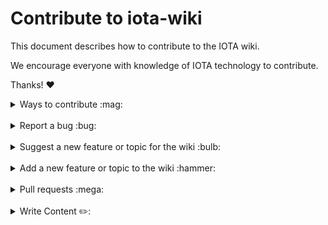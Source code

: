 # Contribute to iota-wiki

This document describes how to contribute to the IOTA wiki.

We encourage everyone with knowledge of IOTA technology to contribute.

Thanks! :heart:

<details>
<summary>Ways to contribute :mag:</summary>
<br>

To contribute to iota-wiki on GitHub, you can:

- Report a bug
- Suggest a new feature or topic for the wiki
- Add a new feature or topic to the wiki
- Write content for the wiki
</details>

<br>

<details>
<summary>Report a bug :bug:</summary>
<br>

This section guides you through reporting a bug. Following these guidelines helps maintainers and the community understand the bug, reproduce the behavior, and find related bugs.

### Before reporting a bug

Please check the following list:

- **Ensure the bug was not already reported** by searching on GitHub under [**Issues**](https://github.com/iota-community/iota-wiki/issues). If the bug has already been reported **and the issue is still open**, add a comment to the existing issue instead of opening a new one.

**Note:** If you find a **Closed** issue that seems similar to what you're experiencing, open a new issue and include a link to the original issue in the body of your new one.

### Submitting A Bug Report

To report a bug, [open a new issue](https://github.com/iota-community/iota-wiki/issues/new), and be sure to include as many details as possible, using the template.

**Note:** Minor changes such as fixing a typo can but do not need an open issue.

If you also want to fix the bug, submit a [pull request](#pull-requests) and reference the issue.
</details>

<br>

<details>
<summary>Suggest a new feature or topic for the wiki :bulb:</summary>
<br>

This section guides you through suggesting a new feature or adding a new topic to the wiki. Following these guidelines helps maintainers and the community collaborate to find the best possible way forward with your suggestion.

### Before suggesting a new feature

**Ensure the feature or topic has not already been suggested** by searching on GitHub under [**Issues**](https://github.com/iota-community/iota-wiki/issues).

### Suggesting a new feature or topic

To suggest a new feature/topic, [open a new issue](https://github.com/iota-community/iota-wiki/issues/new), using the suggestion template.

</details>

<br>

<details>
<summary>Add a new feature or topic to the wiki :hammer:</summary>
<br>

This section guides you through adding a new feature or topic. Following these guidelines helps give your feature/topic the best chance of being approved and merged.

### Before adding a new feature/topic

Check if there is already an [open issue](https://github.com/iota-community/iota-wiki/issues/) or [pull request (PR)](https://github.com/iota-community/iota-wiki/pulls), related to your feature/topic.

Otherwise, your feature may not be approved at all.

### Adding a new feature/topic

To build a new feature/topic, check out a new branch based on the `develop` branch.
</details>

<br>

<details>
<summary>Pull requests :mega:</summary>
<br>

This section guides you through submitting a pull request (PR). Following these guidelines helps give your PR the best chance of being approved and merged.

### Before submitting a pull request

Before submitting a pull request, please follow these steps to have your contribution considered by the maintainers:

- A pull request should have exactly one concern (for example one feature or one bug). If a PR addresses more than one concern, it should be split into two or more PRs.

- A pull request can be merged only if it references an open issue

    **Note:** You don't need to open an issue for minor changes such as typos, but you can if you want.

- All code should be well tested

### Submitting a pull request

The following is a typical workflow for submitting a new pull request:

1. Fork this repository
2. Create a new branch based on your fork. For example, `git checkout -b fix/my-fix` or ` git checkout -b feat/my-feature`.
4. Commit changes and push them to your fork
5. Target your pull request to be merged with `develop`

If the maintainer approves the PR, it will be merged.

**Note:** Reviewers may ask you to complete additional work, tests, or other changes before your pull request can be approved and merged.
</details>

<br>

<details>
<summary>Write Content ✏️:</summary>
<br>
   
   
# Contribute to the Iota-Wiki Content

This document describes how to contribute and add content to the IOTA wiki.

We encourage everyone with knowledge of IOTA technology to share this knowledge with the community and help so help new people to get a better understanding and help the onboarding of new users.

Thanks! :heart:



<br>

   
## Content strategy

The general menu structure of the WIKI website can be found in the README file and is currently this:
   
   ![image](https://user-images.githubusercontent.com/77154511/126052955-8e0467b3-618c-4de3-8da5-efdef4dad55e.png)




We want every contributor to understand the purpose of the Wiki and our way of delivering content. 

We want the Wiki to be the one single reference and source of truth and up-to-date information for everyone that needs information about the IOTA project. And the Wiki is meant as a gateway to provide everyone quick access to all information regarding IOTA.

We aim to deliver basic introduction content on the pages and whenever possible link the reader to more detailed content provided by the IOTA Foundation (Blog posts / Websites / Guides / Docs / GitHub). So you don't need to write an in-depth explanation about Mana for the Wiki if there is already very good up-to-date information available to where we can provide a link. So we would more give a general introduction to Mana in the Wiki and leave the detailed explanation in the Links.

But if you feel that the available information is insufficient, outdated, or too complex to understand for normal users, we are happy about detailed understandable content about a topic. As IOTA has been moving fast forward this might be the situation in many fields of the project atm.

We decided to split the WIKI into 4 major thematic areas that focus on the user/reader and the needs of those who visit the Wiki and we aim to deliver tailored content for that user group.

## Learn

The Learn section aims to describe most of IOTAs core functions and technology. Content should be explained understandably for normal random users that have no, or just a small knowledge about IOTA. We want to welcome interested people and show them the way into understanding IOTA and get fascinated about it. Perfect would be if we could provide also links to external sources that deliver further detailed content in different levels of complexity. Also welcome to link to an IF YouTube video.

As we know the protocol has changed a lot and quickly we might not find up-to-date information, so we will write it ourselves.

## Use

Content for people that may be looking to use IOTA in their project / Company / Industry. Showcase of all the possibilities the protocol delivers, the several technologies developed for use cases. Explain and provide useful links to lead the reader into the project.


## Participate

How can someone become active in the project? Where to interact with the community, how to engage with others or the technologies, and get a hands-on experience with IOTA.

Collect general info and link to Guides / POC's / Showcases / IF community sites. Create an interesting "how-to" explanation... everything that invites users: "oh yeah, I wanna do this"!

## Develop

The gateway for Developers. Introduces the core functionalities on a more technical level and aims to bring developers directly into the correct framework for them to start working with IOTA. Also, deliver guides and Tools that help getting started and to understand the concepts behind the protocol. This section will directly link to the underlying IOTA Docs and GitHubs, so please provide correct links to the specific content in the IOTA Docs.
   
## Adding content

To add content to a page you can use the implemented in-page editor. This will make it easy to use and you can write content with the known tools similar as in a word or google doc. The editor translates this into a **`markdown`** file and creates a Pull Request to add this content into our GitHub Repository. We will check those Pull Requests and will approve it to be added, or will contact you if we have some suggestions to optimize the article or request changes.

We dont ask for perfection from everyone - it is a community-driven project and will grow and get better all the time, but we may have to change some things as we aim for a similar language and style throughout the whole website. This should give the readers the feeling that it is coming out of one source. So we will contact you on your Github account or comment directly in the Pull Request.

You can also create content directly in Github by forking the **`develop`** branch and start editing the pages you wish to contribute. The Page documents will be found under https://github.com/iota-community/iota-wiki/tree/develop/docs 
   
   

To edit a document, click the pencil (edit this file) in the top right corner when viewing in GitHub.


   This will open up the GitHub editor, so you can edit your file.


   All pages are themed and styled automatically and follow a standardized format throughout the wiki.


Each page’s content is preceded by its front-matter information. This tells the wiki what it needs to know about the page to add it to the front-end in the right place. This does not need to be edited

```
---
id: my-doc-id
title: My document title
description: My document description
slug: /my-custom-url
---
```

   
```# Header 1``` – should only be used for page title/header using a single hash
   
```## Header 2``` – should be used for main sub-sections of the topic using a double hash
   
```### Header 3``` – should be used for internal sections of these sub-sections using treble hash


### Content

All page content should be written as standard text.

   
A paragraph can be created by leaving a double line break between two text blocks


### Formatting
   
Use single asterisk to make a word or sentence ```*italic*```

Use double asterisk to make a word or sentence ```**bold**```

Use triple asterisk to make a word or sentence ```***bold and italic***``` 

Use double tilde to ```~~strike through~~``` a word or sentence 

   
### Links
To add a link to a page we use square brackets to contain the link text followed by round brackets containing the link address:
```[this is a link](https://www.website.com)```

   
### Images
To add an image to a page, we first need to upload the page to the [image folder]()
Then on our page we can add the image using the same method as a link preceded with an exclamation mark:
```![image text](https://image.link/here.jpg)```

   
### Image Links
To make an image a link, we can combine the two methods, by putting the link within the text section of the image code:
```[![Here is an example image](https://example.com/image.jpg)](https://example.com)```
   

### Lists
To create lists we use two different methods.

   ```
-	Bullet point
-	lists
-	using a hyphen
   ```

   ```
1.	Numbered
2.	Lists
3.	Using numbers
   ```

   
### Quotes
```
   >To add a quoted or embedded text, we use the greater than symbol at the start of the section. To close off a quote we create a new paragraph.
   ```

### Adding Code
There are two types of code entry we use ``` `inline code` ``` which is wrapped with single backticks
   
```
```Code blocks can be added in page where required
either to demonstrate function, 
or to add an exclamation to a section,
by wrapping the section with treble backticks 
```
```

   
### Line Divider
   
We can add a line divider to break up the page by adding 4 dashes
```----
```
----
   

### Submitting your contribution
   
Once you have completed your contribution goes to the bottom of the edit page to the commit changes section.

   
- In the title add the title of the page you have edited.
- Edited pagename.md
- In the description explain a little about your edits, whether it was fact correction, typo edits, or full page creation, page formatting, etc.
- Select create a new branch
- Name the branch after your name-pagename-edit
- Click commit changes
- This will open a pull request, where you can fill out the basic information for your updates.
- Then click the create pull request button
   
### Working with the Project Board
   
To keep our WIKI Project organized and help everyone understand the current state of work that's going on, we decided to use a Kanban Style Project Board. Everything related to content creation should be represented in this board. You will find it under the projects tab: 
   
https://github.com/iota-community/iota-wiki/projects
   
   ![image](https://user-images.githubusercontent.com/77154511/126052298-4c8fbb3f-cb39-41d5-93d4-13c3b4e4626d.png)

   In the board, we have created 5 fields that represent the life cycle of a content page till completion.
   
   **To do**
   
   Here are all pages that have not yet been started to work on. Pick the card of the content page you wish to create here and move it to the next stage by drag and drop into
   
   **In progress**
   
   Content that is currently been worked on by someone. As long as you are working and editing a page, leave the card here.
   
   **Ready for Review**
   
   As soon as you would be happy to receive a review of your work move the card here and open a Pull Request in "Draft" status. Request a review from one of the maintainers in your Pull Request or just ask in Discord for Feedback
   
   **add all links/content, ready for publishing**
   
   While your written content might be finished, the graphics, images or links to outside content or other Wiki pages might still need some fixing or contribution. 
   
   **Complete**
   
   Content pages have been finalized and are ready to publish, Pull Request closed. Page can be added "as is" in the final Wiki version
   
   ![image](https://user-images.githubusercontent.com/77154511/126052466-d110127f-965a-456c-bfac-d2d52a63d043.png)
   
   
   **Convert to issue**
   
   Every card in the Kanban can be converted into an open issue. You should use this feature. We can all work much better if we see which issues are currently open and which ones are closed and it helps us all to stay organized.
   
   ![image](https://user-images.githubusercontent.com/77154511/126052529-ddc9f83c-9c53-46eb-9e8c-1033d42fab14.png)

  

### Using issues to organize the Project Flow
   
   Once you have converted your Project Board card into an open issue, you can add some attributes to the issue that will structure our workflow
   
   ![image](https://user-images.githubusercontent.com/77154511/126052539-960c80b6-9fb6-40c7-ad01-72ec068d176b.png)
   
   **Assignees**
   
   You can assign an issue to yourself if you are working alone on your content, or to another member of the Team that you think can help or needs to have a look at that issue
   
   ![image](https://user-images.githubusercontent.com/77154511/126052580-107f62db-0ecf-44be-b886-1ca038d3114a.png)

   **Labels**
   
   Labels are an excellent tool to visualize an issue. They will show up in the Issues Main Overview and directly indicate what the issue is about. For content we use the "documentation" and "feature" labels. 
   
   ![image](https://user-images.githubusercontent.com/77154511/126052615-f810b8b5-93b7-49e2-bc8e-eb4217560243.png)

   **Projects**
   
   Here you can assign an issue to a project. This should be already added if you habe followed the steps above by using the Project Kanban Board. But you can also manage it here.
   
   ![image](https://user-images.githubusercontent.com/77154511/126052633-297926a3-911b-44a8-afb9-535875215297.png)

   **Milestones**
   
   Milestones can help you and others see if important progress has been achieved. You are free to add milestones that you may find important
   
   ![image](https://user-images.githubusercontent.com/77154511/126052659-eeaf2e15-157c-4904-b665-61aee4bb51eb.png)

   **Linked Pull Requests**
   
   As soon as you have opened a pull request for the content, link the issue to this pull request. When the Pull Request gets merged or closed it will automatically also close this issue.
   
   ![image](https://user-images.githubusercontent.com/77154511/126052695-7b28f4c5-da09-4492-86e0-c5e4009862b0.png)


   

   
   
### Congratulations! You’re all done!

   
Enjoy contributing and if you have any questions or ideas send us an issue!


   
</details>
